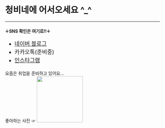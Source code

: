 ﻿<!DOCTYPE html>
<html>
<head>
</head>
<body>
    <h1>청비네에 어서오세요 ^_^</h1>
    <hr />
        <h4>↓SNS 확인은 여기로!!↓</h4>
        <ul style="font-size:18px; line-height: 150%; ">
            <li><a href="https://m.blog.naver.com/leechongbee" />네이버 블로그</a></li>
            <li>카카오톡(준비중)</li>
            <li><a href="https://www.instagram.com/pupu_cute_love/" />인스타그램</a></li>
        </ul>
        요즘은 취업을 준비하고 있어요...<br />
        좋아하는 사진 ☞
        <img style="height: 150px;" src="image/Yeepi.jpeg" />
</body>
</html>
